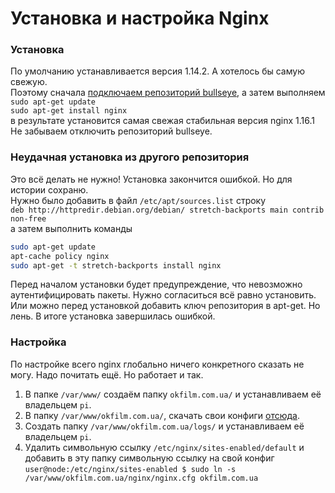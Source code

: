 # Установка и настройка Nginx  

### Установка  
По умолчанию устанавливается версия 1.14.2. А хотелось бы самую свежую.  
Поэтому сначала [подключаем репозиторий bullseye](README.md#добавление-репозитория-bullseye), а затем выполняем  
`sudo apt-get update`  
`sudo apt-get install nginx`  
в результате установится самая свежая стабильная версия nginx 1.16.1  
Не забываем отключить репозиторий bullseye.  

### Неудачная установка из другого репозитория  
Это всё делать не нужно! Установка закончится ошибкой. Но для истории сохраню.  
Нужно было добавить в файл `/etc/apt/sources.list` строку  
`deb http://httpredir.debian.org/debian/ stretch-backports main contrib non-free`  
а затем выполнить команды  
```bash
sudo apt-get update
apt-cache policy nginx
sudo apt-get -t stretch-backports install nginx
```
Перед началом установки будет предупреждение, что невозможно аутентифицировать пакеты. Нужно согласиться всё равно установить. Или можно перед установкой добавить ключ репозитория в apt-get. Но лень.
В итоге установка завершилась ошибкой.  

### Настройка  
По настройке всего nginx глобально ничего конкретного сказать не могу. Надо почитать ещё. Но работает и так.  
1. В папке `/var/www/` создаём папку `okfilm.com.ua/` и устанавливаем её владельцем `pi`.  
2. В папку `/var/www/okfilm.com.ua/`, скачать свои конфиги [отсюда](https://github.com/ZatolokinPavel/nginx).  
3. Создать папку `/var/www/okfilm.com.ua/logs/` и устанавливаем её владельцем `pi`.  
4. Удалить символьную ссылку `/etc/nginx/sites-enabled/default` и добавить в эту папку символьную ссылку на свой конфиг  
   `user@node:/etc/nginx/sites-enabled $ sudo ln -s /var/www/okfilm.com.ua/nginx/nginx.cfg okfilm.com.ua`  
